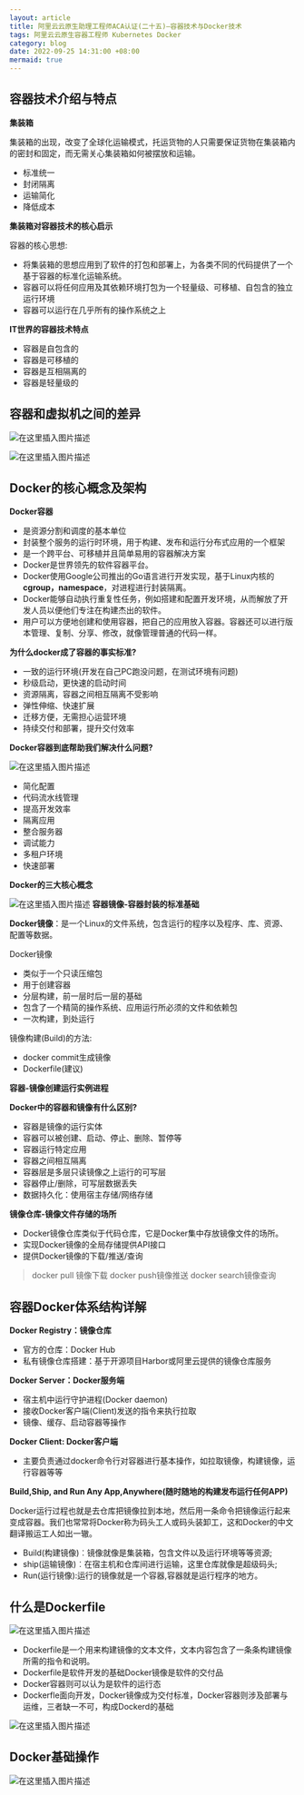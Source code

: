 ```yaml
---
layout: article
title: 阿里云云原生助理工程师ACA认证(二十五)—容器技术与Docker技术
tags: 阿里云云原生容器工程师 Kubernetes Docker
category: blog
date: 2022-09-25 14:31:00 +08:00
mermaid: true
---
```

## 容器技术介绍与特点
**集装箱**

集装箱的出现，改变了全球化运输模式，托运货物的人只需要保证货物在集装箱内的密封和固定，而无需关心集装箱如何被摆放和运输。
- 标准统一
- 封闭隔离
- 运输简化
- 降低成本

**集装箱对容器技术的核心启示**

容器的核心思想:

- 将集装箱的思想应用到了软件的打包和部署上，为各类不同的代码提供了一个基于容器的标准化运输系统。
- 容器可以将任何应用及其依赖环境打包为一个轻量级、可移植、自包含的独立运行环境
- 容器可以运行在几乎所有的操作系统之上

**IT世界的容器技术特点**

- 容器是自包含的
- 容器是可移植的
- 容器是互相隔离的
- 容器是轻量级的

## 容器和虚拟机之间的差异
![在这里插入图片描述](https://img-blog.csdnimg.cn/a7bb85851b294c9db937bbb78fd04934.png)

 ![在这里插入图片描述](https://img-blog.csdnimg.cn/4c96fb37fe3041d0bbbdb4de5a60cc8b.png)

## Docker的核心概念及架构
**Docker容器**

- 是资源分割和调度的基本单位
- 封装整个服务的运行时环境，用于构建、发布和运行分布式应用的一个框架
- 是一个跨平台、可移植并且简单易用的容器解决方案
- Docker是世界领先的软件容器平台。
- Docker使用Google公司推出的Go语言进行开发实现，基于Linux内核的**cgroup，namespace**，对进程进行封装隔离。
- Docker能够自动执行重复性任务，例如搭建和配置开发环境，从而解放了开发人员以便他们专注在构建杰出的软件。
- 用户可以方便地创建和使用容器，把自己的应用放入容器。容器还可以进行版本管理、复制、分享、修改，就像管理普通的代码一样。

**为什么docker成了容器的事实标准?**

- 一致的运行环境(开发在自己PC跑没问题，在测试环境有问题)
- 秒级启动，更快速的启动时间
- 资源隔离，容器之间相互隔离不受影响
- 弹性伸缩、快速扩展
- 迁移方便，无需担心运营环境
- 持续交付和部署，提升交付效率

**Docker容器到底帮助我们解决什么问题?**

![在这里插入图片描述](https://img-blog.csdnimg.cn/1064dad8d32647b9aa9596f73d466286.png)


- 简化配置
- 代码流水线管理
- 提高开发效率
- 隔离应用
- 整合服务器
- 调试能力
- 多租户环境
- 快速部署

**Docker的三大核心概念**

![在这里插入图片描述](https://img-blog.csdnimg.cn/6e42f8853f5d4d4e81343a77206bca25.png)
**容器镜像-容器封装的标准基础**

 **Docker镜像**：是一个Linux的文件系统，包含运行的程序以及程序、库、资源、配置等数据。
 
 Docker镜像
 
 - 类似于一个只读压缩包
 - 用于创建容器
 - 分层构建，前一层时后一层的基础
- 包含了一个精简的操作系统、应用运行所必须的文件和依赖包
- 一次构建，到处运行

镜像构建(Build)的方法:
- docker commit生成镜像
- Dockerfile(建议)

 **容器-镜像创建运行实例进程**

**Docker中的容器和镜像有什么区别?**
- 容器是镜像的运行实体
- 容器可以被创建、启动、停止、删除、暂停等
- 容器运行特定应用
- 容器之间相互隔离
- 容器层是多层只读镜像之上运行的可写层
- 容器停止/删除，可写层数据丢失
- 数据持久化：使用宿主存储/网络存储

**镜像仓库-镜像文件存储的场所**

- Docker镜像仓库类似于代码仓库，它是Docker集中存放镜像文件的场所。
- 实现Docker镜像的全局存储提供API接口
- 提供Docker镜像的下载/推送/查询

> docker pull 镜像下载 
> docker push镜像推送 
> docker search镜像查询

## 容器Docker体系结构详解
**Docker Registry：镜像仓库**

- 官方的仓库：Docker Hub
- 私有镜像仓库搭建：基于开源项目Harbor或阿里云提供的镜像仓库服务

**Docker Server：Docker服务端**

- 宿主机中运行守护进程(Docker daemon)
- 接收Docker客户端(Client)发送的指令来执行拉取
- 镜像、缓存、启动容器等操作

**Docker Client: Docker客户端**

- 主要负责通过docker命令行对容器进行基本操作，如拉取镜像，构建镜像，运行容器等等

**Build,Ship, and Run Any App,Anywhere(随时随地的构建发布运行任何APP)**

Docker运行过程也就是去仓库把镜像拉到本地，然后用一条命令把镜像运行起来变成容器。我们也常常将Docker称为码头工人或码头装卸工，这和Docker的中文翻译搬运工人如出一辙。

- Build(构建镜像)︰镜像就像是集装箱，包含文件以及运行环境等等资源;
- ship(运输镜像)︰在宿主机和仓库间进行运输，这里仓库就像是超级码头;
- Run(运行镜像):运行的镜像就是一个容器,容器就是运行程序的地方。

## 什么是Dockerfile
![在这里插入图片描述](https://img-blog.csdnimg.cn/f497d51d11014fe7aa3891ca9083587c.png)

- Dockerfile是一个用来构建镜像的文本文件，文本内容包含了一条条构建镜像所需的指令和说明。
- Dockerfile是软件开发的基础Docker镜像是软件的交付品
- Docker容器则可以认为是软件的运行态
- Dockerfle面向开发，Docker镜像成为交付标准，Docker容器则涉及部署与运维，三者缺一不可，构成Dockerd的基础

![在这里插入图片描述](https://img-blog.csdnimg.cn/d41049cceb0f48c4b36cd98efd2656b7.png)

## Docker基础操作

![在这里插入图片描述](https://img-blog.csdnimg.cn/9f6a202a7d16499eb6b52439d1a46672.png)

